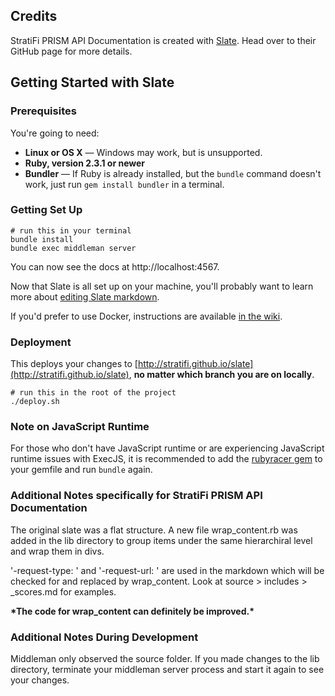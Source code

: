 Credits
------------

StratiFi PRISM API Documentation is created with [Slate](https://github.com/lord/slate). Head over to their GitHub page for more details. 

Getting Started with Slate
------------------------------

### Prerequisites

You're going to need:

 - **Linux or OS X** — Windows may work, but is unsupported.
 - **Ruby, version 2.3.1 or newer**
 - **Bundler** — If Ruby is already installed, but the `bundle` command doesn't work, just run `gem install bundler` in a terminal.

### Getting Set Up

```shell
# run this in your terminal
bundle install
bundle exec middleman server
```

You can now see the docs at http://localhost:4567.

Now that Slate is all set up on your machine, you'll probably want to learn more about [editing Slate markdown](https://github.com/lord/slate/wiki/Markdown-Syntax).

If you'd prefer to use Docker, instructions are available [in the wiki](https://github.com/lord/slate/wiki/Docker).

### Deployment
This deploys your changes to [http://stratifi.github.io/slate](http://stratifi.github.io/slate), **no matter which branch you are on locally**. 

```
# run this in the root of the project
./deploy.sh
```

### Note on JavaScript Runtime

For those who don't have JavaScript runtime or are experiencing JavaScript runtime issues with ExecJS, it is recommended to add the [rubyracer gem](https://github.com/cowboyd/therubyracer) to your gemfile and run `bundle` again. 

### Additional Notes specifically for StratiFi PRISM API Documentation

The original slate was a flat structure. A new file wrap_content.rb was added in the lib directory to group items under the same hierarchiral level and wrap them in divs. 

'-request-type: ' and '-request-url: ' are used in the markdown which will be checked for and replaced by wrap_content. Look at source \> includes \> \_scores.md for examples.

**\*The code for wrap_content can definitely be improved.\***

### Additional Notes During Development

Middleman only observed the source folder. If you made changes to the lib directory, terminate your middleman server process and start it again to see your changes. 